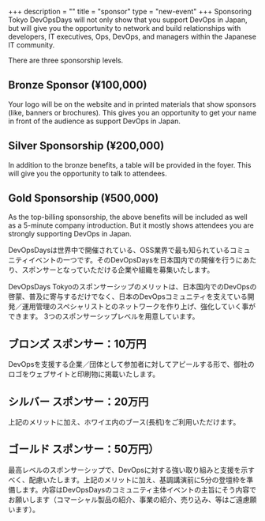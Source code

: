 +++
description = ""
title = "sponsor"
type = "new-event"
+++
Sponsoring Tokyo DevOpsDays will not only show that you support DevOps in Japan, but will give you the opportunity to network and build relationships with developers, IT executives, Ops, DevOps, and managers within the Japanese IT community.

There are three sponsorship levels.

## Bronze Sponsor (¥100,000)

Your logo will be on the website and in printed materials that show sponsors (like, banners or brochures). This gives you an opportunity to get your name in front of the audience as support DevOps in Japan.
## Silver Sponsorship (¥200,000) 

In addition to the bronze benefits, a table will be provided in the foyer. This will give you the opportunity to talk to attendees. 

## Gold Sponsorship (¥500,000) 

As the top-billing sponsorship, the above benefits will be included as well as a 5-minute company introduction. But it mostly shows attendees you are strongly supporting DevOps in Japan.

DevOpsDaysは世界中で開催されている、OSS業界で最も知られているコミュニティイベントの一つです。そのDevOpsDaysを日本国内での開催を行うにあたり、スポンサーとなっていただける企業や組織を募集いたします。

DevOpsDays Tokyoのスポンサーシップのメリットは、日本国内でのDevOpsの啓蒙、普及に寄与するだけでなく、日本のDevOpsコミュニティを支えている開発／運用管理のスペシャリストとのネットワークを作り上げ、強化していく事ができます。
3つのスポンサーシップレベルを用意しています。

## ブロンズ スポンサー：10万円

DevOpsを支援する企業／団体として参加者に対してアピールする形で、御社のロゴをウェブサイトと印刷物に掲載いたします。

## シルバー スポンサー：20万円

上記のメリットに加え、ホワイエ内のブース(長机)をご利用いただけます。

## ゴールド スポンサー：50万円）

最高レベルのスポンサーシップで、DevOpsに対する強い取り組みと支援を示すべく、配慮いたします。上記のメリットに加え、基調講演前に5分の登壇枠を準備します。内容はDevOpsDaysのコミュニティ主体イベントの主旨にそう内容でお願いします（コマーシャル製品の紹介、事業の紹介、売り込み、等はご遠慮願います）。
